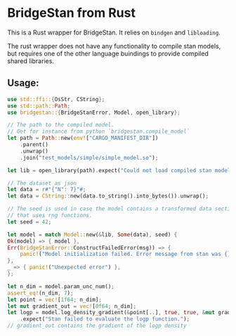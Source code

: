 # BridgeStan from Rust

This is a Rust wrapper for BridgeStan.
It relies on `bindgen` and `libloading`.

The rust wrapper does not have any functionality to compile stan models, but
requires one of the other language buindings to provide compiled shared libraries.

## Usage:

```rust
use std::ffi::{OsStr, CString};
use std::path::Path;
use bridgestan::{BridgeStanError, Model, open_library};

// The path to the compiled model.
// Get for instance from python `bridgestan.compile_model`
let path = Path::new(env!["CARGO_MANIFEST_DIR"])
    .parent()
    .unwrap()
    .join("test_models/simple/simple_model.so");

let lib = open_library(path).expect("Could not load compiled stan model.");

// The dataset as json
let data = r#"{"N": 7}"#;
let data = CString::new(data.to_string().into_bytes()).unwrap();

// The seed is used in case the model contains a transformed data section
// that uses rng functions.
let seed = 42;

let model = match Model::new(&lib, Some(data), seed) {
Ok(model) => { model },
Err(BridgeStanError::ConstructFailedError(msg)) => {
    panic!("Model initialization failed. Error message from stan was {}", msg)
},
_ => { panic!("Unexpected error") },
};

let n_dim = model.param_unc_num();
assert_eq!(n_dim, 7);
let point = vec![1f64; n_dim];
let mut gradient_out = vec![0f64; n_dim];
let logp = model.log_density_gradient(&point[..], true, true, &mut gradient_out[..])
    .expect("Stan failed to evaluate the logp function.");
// gradient_out contains the gradient of the logp density
```
